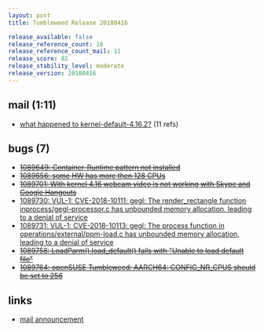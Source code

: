 ```yaml
---
layout: post
title: Tumbleweed Release 20180416

release_available: false
release_reference_count: 18
release_reference_count_mail: 11
release_score: 82
release_stability_level: moderate
release_version: 20180416
---
```


## mail (1:11)

- [what happened to kernel-default-4.16.2?](https://lists.opensuse.org/opensuse-factory/2018-04/msg00670.html) (11 refs)

## bugs (7)

<!--more-->

- ~~[1089649: Container-Runtime pattern not installed](https://bugzilla.opensuse.org/show_bug.cgi?id=1089649)~~
- ~~[1089656: some HW has more then 128 CPUs](https://bugzilla.opensuse.org/show_bug.cgi?id=1089656)~~
- ~~[1089701: With kernel 4.16 webcam video is not working with Skype and Google Hangouts](https://bugzilla.opensuse.org/show_bug.cgi?id=1089701)~~
- [1089730: VUL-1: CVE-2018-10111: gegl: The render_rectangle function inprocess/gegl-processor.c has unbounded memory allocation, leading to a denial of service](https://bugzilla.opensuse.org/show_bug.cgi?id=1089730)
- [1089731: VUL-1: CVE-2018-10113: gegl: The process function in operations/external/ppm-load.c has unbounded memory allocation, leading to a denial of service](https://bugzilla.opensuse.org/show_bug.cgi?id=1089731)
- ~~[1089758: LoadParm().load_default() fails with "Unable to load default file"](https://bugzilla.opensuse.org/show_bug.cgi?id=1089758)~~
- ~~[1089764: openSUSE Tumbleweed: AARCH64: CONFIG_NR_CPUS should be set to 256](https://bugzilla.opensuse.org/show_bug.cgi?id=1089764)~~



## links

- [mail announcement](https://lists.opensuse.org/opensuse-factory/2018-04/msg00664.html)
